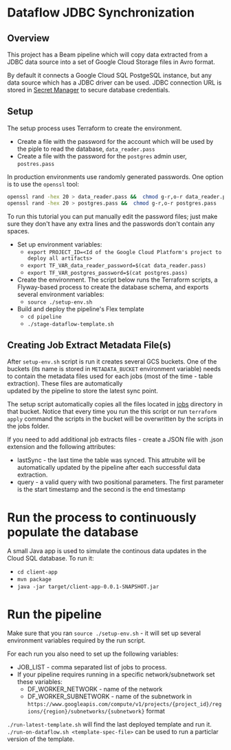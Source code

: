 # Dataflow JDBC Synchronization

## Overview
This project has a Beam pipeline which will copy data extracted from a JDBC 
data source into a set of Google Cloud Storage files in Avro format. 

By default it connects a Google Cloud SQL PostgeSQL instance, 
but any data source which has a JDBC driver can be used. JDBC connection URL is
stored in [Secret Manager](https://cloud.google.com/secret-manager/docs) to secure
database credentials.

## Setup
The setup process uses Terraform to create the environment.

* Create a file with the password for the account which will be used by the piple to read the database, `data_reader.pass`
* Create a file with the password for the `postgres` admin user, `postres.pass`

In production environments use randomly generated passwords. One option is to use the `openssl` tool:
```bash
openssl rand -hex 20 > data_reader.pass &&  chmod g-r,o-r data_reader.pass
openssl rand -hex 20 > postgres.pass &&  chmod g-r,o-r postgres.pass
```
To run this tutorial you can put manually edit the password files; just make sure they don't have any extra lines and the passwords don't contain any spaces.
* Set up environment variables:
  * `export PROJECT_ID=<Id of the Google Cloud Platform's project to deploy all artifacts>`
  * `export TF_VAR_data_reader_password=$(cat data_reader.pass)`
  * `export TF_VAR_postgres_password=$(cat postgres.pass)`
* Create the environment. The script below runs the Terraform scripts, 
 a Flyway-based process to create the database schema, and exports several 
 environment variables:
  * `source ./setup-env.sh`
* Build and deploy the pipeline's Flex template
  * `cd pipeline`
  * `./stage-dataflow-template.sh`
 
## Creating Job Extract Metadata File(s)
After `setup-env.sh` script is run it creates several GCS buckets. One of the buckets 
(its name is stored in `METADATA_BUCKET` environment variable) needs to contain the metadata files
used for each jobs (most of the time - table extraction). These files are automatically  
updated by the pipeline to store the latest sync point.

The setup script automatically copies all the files located in [jobs](jobs) directory in that bucket. 
Notice that every time you run the this script or run `terraform apply` command the scripts in the bucket
will be overwritten by the scripts in the jobs folder.

If you need to add additional job extracts files - create a JSON file with .json extension 
and the following attributes:
* lastSync - the last time the table was synced. This attrubite will be automatically updated by 
the pipeline after each successful data extraction.
* query - a valid query with two positional parameters. The first parameter is the start timestamp and 
the second is the end timestamp

# Run the process to continuously populate the database
A small Java app is used to simulate the continous data updates in the Cloud SQL database.
To run it:
* `cd client-app`
* `mvn package`
* `java -jar target/client-app-0.0.1-SNAPSHOT.jar`

# Run the pipeline
Make sure that you ran `source ./setup-env.sh` - it will set up several environment variables required by the run script.

For each run you also need to set up the following variables:
* JOB_LIST - comma separated list of jobs to process. 
* If your pipeline requires running in a specific network/subnetwork set these variables:
    * DF_WORKER_NETWORK - name of the network
    * DF_WORKER_SUBNETWORK - name of the subnetwork in `https://www.googleapis.com/compute/v1/projects/{project_id}/regions/{region}/subnetworks/{subnetwork}` format

`./run-latest-template.sh` will find the last deployed template and run it.
`./run-on-dataflow.sh <template-spec-file>` can be used to run a particlar version of the template.




 
